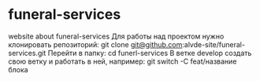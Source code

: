 # funeral-services
website about funeral-services
Для работы над проектом нужно клонировать репозиторий:
git clone git@github.com:alvde-site/funeral-services.git
Перейти в папку:
cd funerl-services
В ветке develop создать свою ветку и работать в ней, например: 
git switch -C feat/название блока